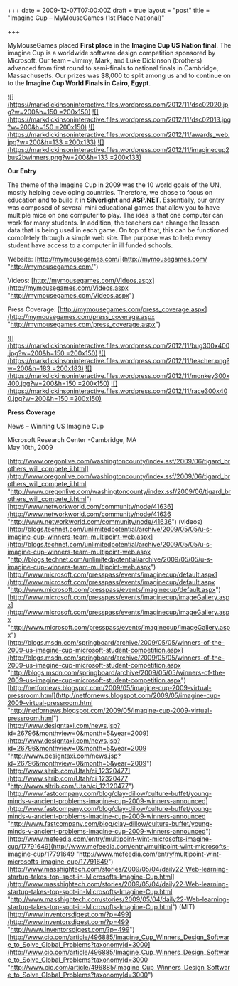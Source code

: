 +++
date = 2009-12-07T07:00:00Z
draft = true
layout = "post"
title = "Imagine Cup – MyMouseGames (1st Place National)"

+++


MyMouseGames placed **First place** in the **Imagine Cup US Nation final**. The imagine Cup is a worldwide software design competition sponsored by Microsoft. Our team – Jimmy, Mark, and Luke Dickinson (brothers) advanced from first round to semi-finals to national finals in Cambridge, Massachusetts. Our prizes was $8,000 to split among us and to continue on to the **Imagine Cup World Finals in Cairo, Egypt**.

[!\[\](https://markdickinsoninteractive.files.wordpress.com/2012/11/dsc02020.jpg?w=200&h=150 =200x150)](https://markdickinsoninteractive.files.wordpress.com/2012/11/dsc02020.jpg) [!\[\](https://markdickinsoninteractive.files.wordpress.com/2012/11/dsc02013.jpg?w=200&h=150 =200x150)](https://markdickinsoninteractive.files.wordpress.com/2012/11/dsc02013.jpg) [!\[\](https://markdickinsoninteractive.files.wordpress.com/2012/11/awards_web.jpg?w=200&h=133 =200x133)](https://markdickinsoninteractive.files.wordpress.com/2012/11/awards_web.jpg) [!\[\](https://markdickinsoninteractive.files.wordpress.com/2012/11/imaginecup2bus2bwinners.png?w=200&h=133 =200x133)](https://markdickinsoninteractive.files.wordpress.com/2012/11/imaginecup2bus2bwinners.png)

**Our Entry**

The theme of the Imagine Cup in 2009 was the 10 world goals of the UN, mostly helping developing countries. Therefore, we chose to focus on education and to build it in **Silverlight** and **ASP.NET**. Essentially, our entry was composed of several mini educational games that allow you to have multiple mice on one computer to play. The idea is that one computer can work for many students. In addition, the teachers can change the lesson data that is being used in each game. On top of that, this can be functioned completely through a simple web site. The purpose was to help every student have access to a computer in ill funded schools.

Website: [http://mymousegames.com/](http://mymousegames.com/ "http://mymousegames.com/")

Videos: [http://mymousegames.com/Videos.aspx](http://mymousegames.com/Videos.aspx "http://mymousegames.com/Videos.aspx")

Press Coverage: [http://mymousegames.com/press_coverage.aspx](http://mymousegames.com/press_coverage.aspx "http://mymousegames.com/press_coverage.aspx")

[!\[\](https://markdickinsoninteractive.files.wordpress.com/2012/11/bug300x400.jpg?w=200&h=150 =200x150)](https://markdickinsoninteractive.files.wordpress.com/2012/11/bug300x400.jpg) [!\[\](https://markdickinsoninteractive.files.wordpress.com/2012/11/teacher.png?w=200&h=183 =200x183)](https://markdickinsoninteractive.files.wordpress.com/2012/11/teacher.png) [!\[\](https://markdickinsoninteractive.files.wordpress.com/2012/11/monkey300x400.jpg?w=200&h=150 =200x150)](https://markdickinsoninteractive.files.wordpress.com/2012/11/monkey300x400.jpg) [!\[\](https://markdickinsoninteractive.files.wordpress.com/2012/11/race300x400.jpg?w=200&h=150 =200x150)](https://markdickinsoninteractive.files.wordpress.com/2012/11/race300x400.jpg)

**Press Coverage**

News – Winning US Imagine Cup

Microsoft Research Center -Cambridge, MA  
May 10th, 2009

[http://www.oregonlive.com/washingtoncounty/index.ssf/2009/06/tigard_brothers_will_compete_i.html](http://www.oregonlive.com/washingtoncounty/index.ssf/2009/06/tigard_brothers_will_compete_i.html "http://www.oregonlive.com/washingtoncounty/index.ssf/2009/06/tigard_brothers_will_compete_i.html")  
[http://www.networkworld.com/community/node/41636](http://www.networkworld.com/community/node/41636 "http://www.networkworld.com/community/node/41636") (videos)  
[http://blogs.technet.com/unlimitedpotential/archive/2009/05/05/u-s-imagine-cup-winners-team-multipoint-web.aspx](http://blogs.technet.com/unlimitedpotential/archive/2009/05/05/u-s-imagine-cup-winners-team-multipoint-web.aspx "http://blogs.technet.com/unlimitedpotential/archive/2009/05/05/u-s-imagine-cup-winners-team-multipoint-web.aspx")  
[http://www.microsoft.com/presspass/events/imaginecup/default.aspx](http://www.microsoft.com/presspass/events/imaginecup/default.aspx "http://www.microsoft.com/presspass/events/imaginecup/default.aspx")  
[http://www.microsoft.com/presspass/events/imaginecup/imageGallery.aspx](http://www.microsoft.com/presspass/events/imaginecup/imageGallery.aspx "http://www.microsoft.com/presspass/events/imaginecup/imageGallery.aspx")  
[http://blogs.msdn.com/springboard/archive/2009/05/05/winners-of-the-2009-us-imagine-cup-microsoft-student-competition.aspx](http://blogs.msdn.com/springboard/archive/2009/05/05/winners-of-the-2009-us-imagine-cup-microsoft-student-competition.aspx "http://blogs.msdn.com/springboard/archive/2009/05/05/winners-of-the-2009-us-imagine-cup-microsoft-student-competition.aspx")  
[http://netfornews.blogspot.com/2009/05/imagine-cup-2009-virtual-pressroom.html](http://netfornews.blogspot.com/2009/05/imagine-cup-2009-virtual-pressroom.html "http://netfornews.blogspot.com/2009/05/imagine-cup-2009-virtual-pressroom.html")  
[http://www.designtaxi.com/news.jsp?id=26796&monthview=0&month=5&year=2009](http://www.designtaxi.com/news.jsp?id=26796&monthview=0&month=5&year=2009 "http://www.designtaxi.com/news.jsp?id=26796&monthview=0&month=5&year=2009")  
[http://www.sltrib.com/Utah/ci_12320477](http://www.sltrib.com/Utah/ci_12320477 "http://www.sltrib.com/Utah/ci_12320477")  
[http://www.fastcompany.com/blog/clay-dillow/culture-buffet/young-minds-v-ancient-problems-imagine-cup-2009-winners-announced](http://www.fastcompany.com/blog/clay-dillow/culture-buffet/young-minds-v-ancient-problems-imagine-cup-2009-winners-announced "http://www.fastcompany.com/blog/clay-dillow/culture-buffet/young-minds-v-ancient-problems-imagine-cup-2009-winners-announced")  
[http://www.mefeedia.com/entry/multipoint-wint-microsofts-imagine-cup/17791649](http://www.mefeedia.com/entry/multipoint-wint-microsofts-imagine-cup/17791649 "http://www.mefeedia.com/entry/multipoint-wint-microsofts-imagine-cup/17791649")  
[http://www.masshightech.com/stories/2009/05/04/daily22-Web-learning-startup-takes-top-spot-in-Microsofts-Imagine-Cup.html](http://www.masshightech.com/stories/2009/05/04/daily22-Web-learning-startup-takes-top-spot-in-Microsofts-Imagine-Cup.html "http://www.masshightech.com/stories/2009/05/04/daily22-Web-learning-startup-takes-top-spot-in-Microsofts-Imagine-Cup.html") (MIT)  
[http://www.inventorsdigest.com/?p=499](http://www.inventorsdigest.com/?p=499 "http://www.inventorsdigest.com/?p=499")  
[http://www.cio.com/article/496885/Imagine_Cup_Winners_Design_Software_to_Solve_Global_Problems?taxonomyId=3000](http://www.cio.com/article/496885/Imagine_Cup_Winners_Design_Software_to_Solve_Global_Problems?taxonomyId=3000 "http://www.cio.com/article/496885/Imagine_Cup_Winners_Design_Software_to_Solve_Global_Problems?taxonomyId=3000")